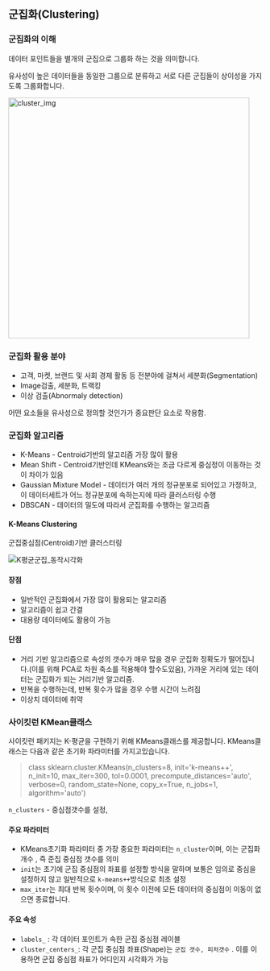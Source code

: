 ## 군집화(Clustering)

### 군집화의 이해

데이터 포인트들을 별개의 군집으로 그룹화 하는 것을 의미합니다.

유사성이 높은 데이터들을 동일한 그룹으로 분류하고 서로 다른 군집들이 상이성을 가지도록 그룹화합니다.

<img width="478" alt="cluster_img" src="https://user-images.githubusercontent.com/70785000/134755470-357e881d-5f5f-4d56-8f5e-baa6e9de1b58.png">

### 군집화 활용 분야

* 고객, 마켓, 브랜드 및 사회 경제 활동 등 전분야에 걸쳐서 세분화(Segmentation)
* Image검출, 세분화, 트랙킹
* 이상 검출(Abnormaly detection)

어떤 요소들을 유사성으로 정의할 것인가가 중요판단 요소로 작용함.

### 군집화 알고리즘

* K-Means - Centroid기반의 알고리즘 가장 많이 활용
* Mean Shift - Centroid기반인데 KMeans와는 조금 다르게 중심정이 이동하는 것이 차이가 있음
* Gaussian Mixture Model - 데이터가 여러 개의 정규분포로 되어있고 가정하고, 이 데이터세트가 어느 정규분포에 속하는지에 따라 클러스터링 수행
* DBSCAN - 데이터의 밀도에 따라서 군집화를 수행하는 알고리즘

#### K-Means Clustering

군집중심점(Centroid)기반 클러스터링

![K평균군집_동작시각화](https://user-images.githubusercontent.com/70785000/133865224-74a2f128-ce8b-42f9-9709-cfb5b9ebbd9b.png)

#### 장점

* 일반적인 군집화에서 가장 많이 활용되는 알고리즘
* 알고리즘이 쉽고 간결
* 대용량 데이터에도 활용이 가능

#### 단점

* 거리 기반 알고리즘으로 속성의 갯수가 매우 많을 경우 군집화 정확도가 떨어집니다.(이를 위해 PCA로 차원 축소를 적용해야 할수도있음), 가까운 거리에 있는 데이터는 군집화가 되는 거리기반 알고리즘.
* 반복을 수행하는데, 반복 횟수가 많을 경우 수행 시간이 느려짐
* 이상치 데이터에 취약

### 사이킷런 KMean클래스

사이킷런 패키지는 K-평균을 구현하기 위해 KMeans클래스를 제공합니다. KMeans클래스는 다음과 같은 초기화 파라미터를 가지고있습니다.

> class sklearn.cluster.KMeans(n_clusters=8, init='k-means++', n_init=10, max_iter=300, tol=0.0001, precompute_distances='auto', verbose=0, random_state=None, copy_x=True, n_jobs=1, algorithm='auto')

`n_clusters` - 중심점갯수를 설정, 

#### 주요 파라미터

* KMeans초기화 파라미터 중 가장 중요한 파라미터는 `n_cluster`이며, 이는 군집화 개수 , 즉 준집 중심점 갯수를 의미
* `init`는 초기에 군집 중심점의 좌표를 설정할 방식을 말하며 보통은 임의로 중심을 설정하지 않고 일반적으로 `k-means++`방식으로 최초 설정
* `max_iter`는 최대 반복 횟수이며, 이 횟수 이전에 모든 데이터의 중심점이 이동이 없으면 종료합니다.

#### 주요 속성

* `labels_` : 각 데이터 포인트가 속한 군집 중심점 레이블
* `cluster_centers_`: 각 군집 중심점 좌표(Shape)는  `군집 갯수, 피처갯수` . 이를 이용하면 군집 중심점 좌표가 어디인지 시각화가 가능
